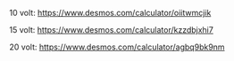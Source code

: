 10 volt: https://www.desmos.com/calculator/oiitwmcjik

15 volt: https://www.desmos.com/calculator/kzzdbjxhi7

20 volt: https://www.desmos.com/calculator/agbq9bk9nm